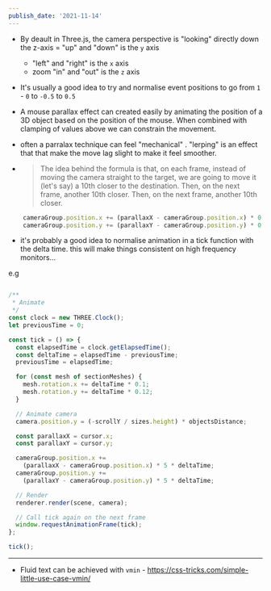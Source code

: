 ```yaml
---
publish_date: '2021-11-14'
---
```

- By deault in Three.js, the camera perspective is "looking" directly down the z-axis 
    = "up"  and "down" is the `y` axis 
    - "left" and "right" is the `x` axis
    - zoom "in" and "out" is the `z` axis 

- It's usually a good idea to try and normalise event positions to go from `1` - `0` to `-0.5` to `0.5` 

- A mouse parallax effect can created easily by animating the position of a 3D object based on the position of the mouse. When combined with clamping of values above we can constrain the movement. 
- often a parralax technique can feel "mechanical" . "lerping" is an effect that that make the move lag slight to make it feel smoother.
- > The idea behind the formula is that, on each frame, instead of moving the camera straight to the target, we are going to move it (let's say) a 10th closer to the destination. Then, on the next frame, another 10th closer. Then, on the next frame, another 10th closer.


```js
    cameraGroup.position.x += (parallaxX - cameraGroup.position.x) * 0.1
    cameraGroup.position.y += (parallaxY - cameraGroup.position.y) * 0.1

```

- it's probably a good idea to normalise animation in a tick function with the delta time. this will make things consistent on high frequency monitors...

e.g
```js

/**
 * Animate
 */
const clock = new THREE.Clock();
let previousTime = 0;

const tick = () => {
  const elapsedTime = clock.getElapsedTime();
  const deltaTime = elapsedTime - previousTime;
  previousTime = elapsedTime;

  for (const mesh of sectionMeshes) {
    mesh.rotation.x += deltaTime * 0.1;
    mesh.rotation.y += deltaTime * 0.12;
  }

  // Animate camera
  camera.position.y = (-scrollY / sizes.height) * objectsDistance;

  const parallaxX = cursor.x;
  const parallaxY = cursor.y;

  cameraGroup.position.x +=
    (parallaxX - cameraGroup.position.x) * 5 * deltaTime;
  cameraGroup.position.y +=
    (parallaxY - cameraGroup.position.y) * 5 * deltaTime;

  // Render
  renderer.render(scene, camera);

  // Call tick again on the next frame
  window.requestAnimationFrame(tick);
};

tick();

```

---
- Fluid text can be achieved with `vmin` - https://css-tricks.com/simple-little-use-case-vmin/
